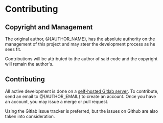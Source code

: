 # Contributing

## Copyright and Management

The original author, @{AUTHOR_NAME}, has the absolute authority on the management
of this project and may steer the development process as he sees fit.

Contributions will be attributed to the author of said code and the copyright will
remain the author's.

## Contributing

All active development is done on a [self-hosted Gitlab server](https://gitlab.namibsun.net).
To contribute, send an email to @{AUTHOR_EMAIL} to create an account. Once you have an
account, you may issue a merge or pull request.

Using the Gitlab issue tracker is preferred, but the issues on Github are also
taken into consideration.